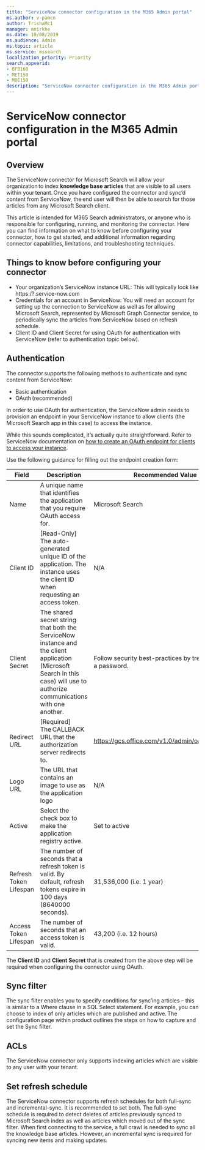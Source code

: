 ```yaml
---
title: "ServiceNow connector configuration in the M365 Admin portal"
ms.author: v-pamcn
author: TrishaMc1
manager: mnirkhe
ms.date: 10/08/2019
ms.audience: Admin
ms.topic: article
ms.service: mssearch
localization_priority: Priority
search.appverid:
- BFB160
- MET150
- MOE150
description: "ServiceNow connector configuration in the M365 Admin portal."
---
```


# ServiceNow connector configuration in the M365 Admin portal

## Overview
The ServiceNow connector for Microsoft Search will allow your organization to index **knowledge base articles** that are visible to all users within your tenant. Once you have configured the connector and sync’d content from ServiceNow, the end user will then be able to search for those articles from any Microsoft Search client.   

This article is intended for M365 Search administrators, or anyone who is responsible for configuring, running, and monitoring the connector. Here you can find information on what to know before configuring your connector, how to get started, and additional information regarding connector capabilities, limitations, and troubleshooting techniques. 

## Things to know before configuring your connector
* Your organization’s ServiceNow instance URL: This will typically look like https:/?<your-organization-domain>.service-now.com 
* Credentials for an account in ServiceNow: You will need an account for setting up the connection to ServiceNow as well as for allowing Microsoft Search, represented by Microsoft Graph Connector service, to periodically sync the articles from ServiceNow based on refresh schedule. 
* Client ID and Client Secret for using OAuth for authentication with ServiceNow (refer to authentication topic below). 

## Authentication
The connector supports the following methods to authenticate and sync content from ServiceNow:   
* Basic authentication  
* OAuth (recommended) 

 In order to use OAuth for authentication, the ServiceNow admin needs to provision an endpoint in your ServiceNow instance to allow clients (the Microsoft Search app in this case) to access the instance.  

While this sounds complicated, it’s actually quite straightforward. Refer to ServiceNow documentation on [how to create an OAuth endpoint for clients to access your instance](https://docs.servicenow.com/bundle/newyork-platform-administration/page/administer/security/task/t_CreateEndpointforExternalClients.html). 

Use the following guidance for filling out the endpoint creation form: 

**Field** | **Description** | **Recommended Value**
--- | --- | ---
Name | A unique name that identifies the application that you require OAuth access for. | Microsoft Search 
Client ID | [Read-Only] The auto-generated unique ID of the application. The instance uses the client ID when requesting an access token. | N/A
Client Secret | The shared secret string that both the ServiceNow instance and the client application (Microsoft Search in this case) will use to authorize communications with one another. | Follow security best-practices by treating this as a password.
Redirect URL | [Required] The CALLBACK URL that the authorization server redirects to. | https://gcs.office.com/v1.0/admin/oauth/callback
Logo URL | The URL that contains an image to use as the application logo | N/A
Active | Select the check box to make the application registry active. | Set to active
Refresh Token Lifespan | The number of seconds that a refresh token is valid. By default, refresh tokens expire in 100 days (8640000 seconds). | 31,536,000 (i.e. 1 year) 
Access Token Lifespan | The number of seconds that an access token is valid. | 43,200 (i.e. 12 hours)

The **Client ID** and **Client Secret** that is created from the above step will be required when configuring the connector using OAuth.

## Sync filter
The sync filter enables you to specify conditions for sync’ing articles – this is similar to a Where clause in a SQL Select statement. For example, you can choose to index of only articles which are published and active. The configuration page within product outlines the steps on how to capture and set the Sync filter.

## ACLs
The ServiceNow connector only supports indexing articles which are visible to any user with your tenant.  

## Set refresh schedule
The ServiceNow connector supports refresh schedules for both full-sync and incremental-sync. It is recommended to set both. The full-sync schedule is required to detect deletes of articles previously synced to Microsoft Search index as well as articles which moved out of the sync filter. When first connecting to the service, a full crawl is needed to sync all the knowledge base articles. However, an incremental sync is required for syncing new items and making updates.

